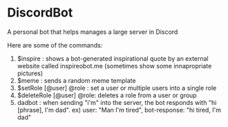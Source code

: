 # DiscordBot
A personal bot that helps manages a large server in Discord

Here are some of the commands:

1. $inspire : shows a bot-generated inspirational quote by an external website called inspireobot.me (sometimes show some innapropriate pictures)
2. $meme : sends a random meme template
3. $setRole [@user] @role : set a user or multiple users into a single role
4. $deleteRole [@user] @role: deletes a role from a user or group
5. dadbot : when sending "i'm" into the server, the bot responds with "hi [phrase], I'm dad".
ex) user: "Man I'm tired", bot-response: "hi tired, I'm dad"
